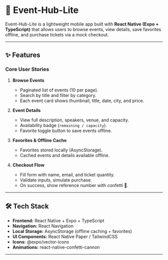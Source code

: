 # 📅 Event-Hub-Lite

Event-Hub-Lite is a lightweight mobile app built with **React Native (Expo + TypeScript)** that allows users to browse events, view details, save favorites offline, and purchase tickets via a mock checkout.

---

## ✨ Features

### Core User Stories
1. **Browse Events**  
   - Paginated list of events (10 per page).  
   - Search by title and filter by category.  
   - Each event card shows thumbnail, title, date, city, and price.

2. **Event Details**  
   - View full description, speakers, venue, and capacity.  
   - Availability badge (`remaining / capacity`).  
   - Favorite toggle button to save events offline.  

3. **Favorites & Offline Cache**  
   - Favorites stored locally (AsyncStorage).  
   - Cached events and details available offline.  

4. **Checkout Flow**  
   - Fill form with name, email, and ticket quantity.  
   - Validate inputs, simulate purchase.  
   - On success, show reference number with confetti 🎉.

---

## 🛠️ Tech Stack

- **Frontend:** React Native + Expo + TypeScript  
- **Navigation:** React Navigation  
- **Local Storage:** AsyncStorage (offline caching + favorites)  
- **UI Components:** React Native Paper / TailwindCSS  
- **Icons:** @expo/vector-icons  
- **Animations:** react-native-confetti-cannon  

---

